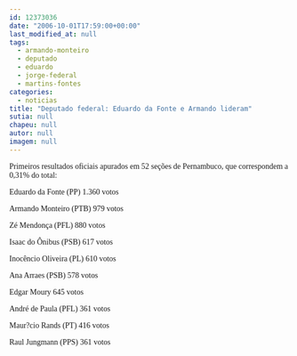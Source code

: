 ```yaml
---
id: 12373036
date: "2006-10-01T17:59:00+00:00"
last_modified_at: null
tags:
  - armando-monteiro
  - deputado
  - eduardo
  - jorge-federal
  - martins-fontes
categories:
  - noticias
title: "Deputado federal: Eduardo da Fonte e Armando lideram"
sutia: null
chapeu: null
autor: null
imagem: null
---
```

<p><P><FONT face=Verdana>Primeiros resultados oficiais apurados em 52 seções de Pernambuco, que correspondem a 0,31% do total:</FONT></P></p>
<p><P><FONT face=Verdana>Eduardo da Fonte (PP) 1.360 votos</FONT></P></p>
<p><P><FONT face=Verdana>Armando Monteiro (PTB) 979 votos</FONT></P></p>
<p><P><FONT face=Verdana>Zé Mendonça (PFL) 880 votos</FONT></P></p>
<p><P><FONT face=Verdana>Isaac do Ônibus (PSB) 617 votos</FONT></P></p>
<p><P><FONT face=Verdana>Inocêncio Oliveira (PL) 610 votos</FONT></P></p>
<p><P><FONT face=Verdana>Ana Arraes (PSB) 578 votos</FONT></P></p>
<p><P><FONT face=Verdana>Edgar Moury 645 votos</FONT></P></p>
<p><P><FONT face=Verdana>André de Paula (PFL) 361 votos</FONT></P></p>
<p><P><FONT face=Verdana>Maur?cio Rands (PT) 416 votos</FONT></P></p>
<p><P><FONT face=Verdana>Raul Jungmann (PPS) 361 votos</FONT></P> </p>

